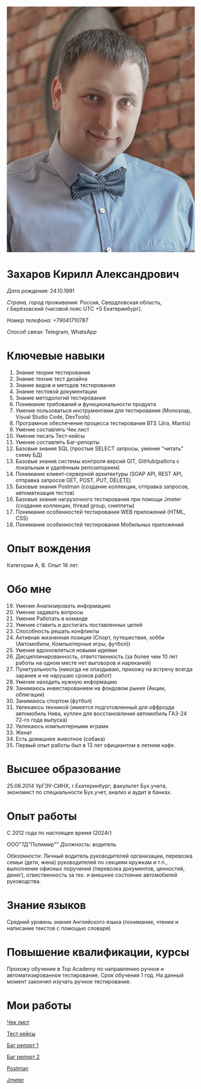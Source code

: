 
![Photo](https://github.com/KirillZakharoV24/Job-Resume/blob/main/PhotoResume.jpg)

# Захаров Кирилл Александрович

_Дата рождения:_ 24.10.1991

_Страна, город проживания:_ Россия, Свердловская область, г.Берёзовский (часовой пояс UTC +5 Екатеринбург).

_Номер телефона:_ +79041710787

 _Способ связи:_ Telegram, WhatsApp
 # Ключевые навыки

   
 1. Знание теории тестирования
 2. Знание техник тест дизайна
 3. Знание видов и методов тестирования
 4. Знание тестовой документации
 5. Знание методологий тестирования
 6. Понимание требований и функциональности продукта 
 7. Умение пользоваться инструментами для тестирования (Monosnap, Visual Studio Code, DevTools)
 8. Програмное обеспечение процесса тестирования BTS (Jira, Mantis)
 9. Умение составлять Чек лист
 10. Умение писать Тест-кейсы
 11. Умение составлять Баг-репорты
 12. Базовые знания SQL (простые SELECT запросы, умение "читать" схему БД)
 13. Базовые знания системы контроля версий GIT, GitHub(работа с локальным и удалённым репозиторием)
 14. Понимание клиент-серверной архитектуры (SOAP API, REST API, отправка запросов GET, POST, PUT, DELETE)
 15. Базовые знания Postman (создание коллекции, отправка запросов, автоматизация тестов)
 16. Базовые знания нагрузочного тестирования при помощи Jmeter (создание коллекции, thread group, сниппеты)
 17. Понимание особенностей тестирования WEB приложений (HTML, CSS)
 18. Понимание особенностей тестирования Мобильных приложений
   
   
   # Опыт вождения
   Категории А, В. Опыт 16 лет.
   # Обо мне
  19. Умение Анализировать информацию
  20. Умение задавать вопросы
  21. Умение Работать в команде 
  22. Умение ставить и достигать поставленных целей 
  23. Способность решать конфликты
  24. Активная жизненная позиция (Спорт, путешествия, хобби (Автомобили, Компьютерные игры, футбол))
  25. Умение вдохновляться новыми идеями 
  26. Дисциплинированность, ответственность (за более чем 10 лет работы на одном месте нет выговоров и нареканий)
  27. Пунктуальность (никогда не опаздываю, прихожу на встречу всегда заранее и не нарушаю сроков работ)
  28. Умение находить нужную информацию
  29. Занимаюсь инвестированием на фондовом рынке (Акции, облигации)
  30. Занимаюсь спортом (футбол)
  31. Увлекаюсь техникой (имеется подготовленный для оффроуда автомобиль Нива, куплен для восстановления автомобиль ГАЗ-24 72-го года выпуска)
  32. Увлекаюсь компьютерными играми
  33. Женат
  34. Есть домашнее животное (собака)
  35. Первый опыт работы был в 13 лет официантом в летнем кафе.
   # Высшее образование
   25.06.2014 УрГЭУ-СИНХ, г.Екатеринбург, факультет Бух.учета, экономист по специальности Бух.учет, анализ и аудит в банках.
   # Опыт работы
   С 2012 года по настоящее время (2024г)
   
   ООО"ТД"Полимир""
   _Должность:_ водитель
   
   _Обязанности:_ Личный водитель руководителей организации, перевозка семьи (дети, жена) руководителей по секциям кружкам и т.п., выполнение офисных поручений (перевозка документов, ценностей, денег), отвественность за тех. и внешнее состояние автомобилей руководства.
# Знание языков
Средний уровень знания Английского языка (понимание, чтение и написание текстов с помощью словаря)
# Повышение квалификации, курсы
Прохожу обучение в Top Academy по направлению ручное и автоматизированное тестирование. Срок обучения 1 год. На данный момент закончил изучать ручное тестирование.
# Мои работы
[Чек лист](https://docs.google.com/spreadsheets/d/1cj9xof_NvVAx7nW8iQOFNdJe9YUJO2DGE3-VxNvIubY/edit?usp=sharing)

[Тест кейсы](https://docs.google.com/spreadsheets/d/1KMQVZjU_SczbWDXwKKlz56K1ASZU5M81AVZp-hfeN_Q/edit?usp=sharing)

[Баг репорт 1](https://docs.google.com/spreadsheets/d/1QNaIBI4Oh6mhoTZuGKTpOaPMBQ52i_nl71IQ7rAvLPU/edit?usp=sharing)

[Баг репорт 2](https://docs.google.com/spreadsheets/d/1PGIbo43MM8oiRflSCUOX82KqSnSVkr0Z4E4rNHrDNhI/edit?usp=sharing)

[Postman](https://github.com/KirillZakharoV24/DZ/tree/main/Postman)

[Jmeter](https://github.com/KirillZakharoV24/DZ/blob/main/%D0%94%D0%9728%20Jmeter/HomeWork%20(1%2C2)%20%E2%80%94%20%D0%BA%D0%BE%D0%BF%D0%B8%D1%8F.jmx)
